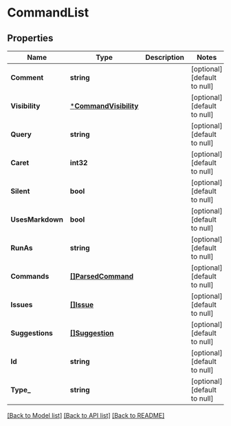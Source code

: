 # CommandList

## Properties
Name | Type | Description | Notes
------------ | ------------- | ------------- | -------------
**Comment** | **string** |  | [optional] [default to null]
**Visibility** | [***CommandVisibility**](CommandVisibility.md) |  | [optional] [default to null]
**Query** | **string** |  | [optional] [default to null]
**Caret** | **int32** |  | [optional] [default to null]
**Silent** | **bool** |  | [optional] [default to null]
**UsesMarkdown** | **bool** |  | [optional] [default to null]
**RunAs** | **string** |  | [optional] [default to null]
**Commands** | [**[]ParsedCommand**](ParsedCommand.md) |  | [optional] [default to null]
**Issues** | [**[]Issue**](Issue.md) |  | [optional] [default to null]
**Suggestions** | [**[]Suggestion**](Suggestion.md) |  | [optional] [default to null]
**Id** | **string** |  | [optional] [default to null]
**Type_** | **string** |  | [optional] [default to null]

[[Back to Model list]](../README.md#documentation-for-models) [[Back to API list]](../README.md#documentation-for-api-endpoints) [[Back to README]](../README.md)

